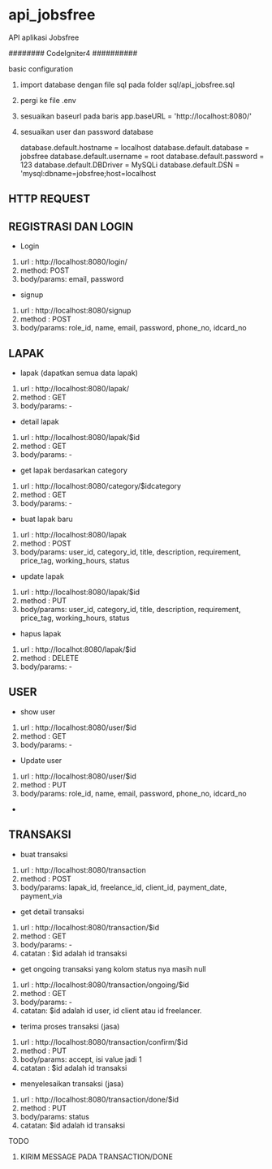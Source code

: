 # api_jobsfree
API aplikasi Jobsfree

######## CodeIgniter4 ##########

basic configuration
1.  import database dengan file sql pada folder sql/api_jobsfree.sql
2.  pergi ke file .env
3.  sesuaikan baseurl pada baris app.baseURL = 'http://localhost:8080/'
4.  sesuaikan user dan password database

    database.default.hostname = localhost
    database.default.database = jobsfree
    database.default.username = root
    database.default.password = 123
    database.default.DBDriver = MySQLi
    database.default.DSN = 'mysql:dbname=jobsfree;host=localhost

## HTTP REQUEST

## REGISTRASI DAN LOGIN 

- Login
1. url : http://localhost:8080/login/
2. method: POST
3. body/params: email, password

- signup
1. url : http://localhost:8080/signup
2. method : POST
3. body/params: role_id, name, email, password, phone_no, idcard_no


## LAPAK

- lapak (dapatkan semua data lapak)
1. url : http://localhost:8080/lapak/
2. method : GET
3. body/params: -

- detail lapak
1. url : http://localhost:8080/lapak/$id
2. method : GET
3. body/params: -

- get lapak berdasarkan category
1. url : http://localhost:8080/category/$idcategory 
2. method : GET
3. body/params: -

- buat lapak baru
1. url : http://localhost:8080/lapak
2. method : POST
3. body/params: user_id, category_id, title, description, requirement, price_tag, working_hours, status

- update lapak
1. url : http://localhost:8080/lapak/$id
2. method : PUT
3. body/params: user_id, category_id, title, description, requirement, price_tag, working_hours, status

- hapus lapak
1. url : http://localhot:8080/lapak/$id
2. method : DELETE
3. body/params: -

## USER

- show user
1. url : http://localhost:8080/user/$id
2. method : GET
3. body/params: -

- Update user
1. url : http://localhost:8080/user/$id
2. method : PUT
3. body/params: role_id, name, email, password, phone_no, idcard_no

- 
## TRANSAKSI

- buat transaksi 
1. url : http://localhost:8080/transaction
2. method : POST
3. body/params: lapak_id, freelance_id, client_id, payment_date, payment_via

- get detail transaksi
1. url : http://localhost:8080/transaction/$id
2. method : GET
3. body/params: -
4. catatan : $id adalah id transaksi

- get ongoing transaksi yang kolom status nya masih null
1. url : http://localhost:8080/transaction/ongoing/$id
2. method : GET
3. body/params: -
4. catatan: $id adalah id user, id client atau id freelancer. 

- terima proses transaksi (jasa)
1. url : http://localhost:8080/transaction/confirm/$id 
2. method : PUT
3. body/params: accept, isi value jadi 1
4. catatan : $id adalah id transaksi

- menyelesaikan transaksi (jasa)
1. url : http://localhost:8080/transaction/done/$id
2. method : PUT
3. body/params: status
4. catatan: $id adalah id transaksi

TODO 
1. KIRIM MESSAGE PADA TRANSACTION/DONE
